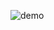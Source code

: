 ![demo](https://user-images.githubusercontent.com/17493883/79699214-13434800-825c-11ea-9b7f-e84a1d0391fa.gif)
